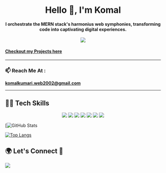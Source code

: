 <div align="center">
<h1 >Hello 👋, I'm Komal </h1>


<h4>I orchestrate the MERN stack's harmonius web symphonies, transforming code into captivating digital experiences.</h4>

[![](https://komarev.com/ghpvc/?username=Kajukomal)](https://github.com/Kajukomal) 

</div>



#### [Checkout my Projects here](https://github.com/Kajukomal?tab=repositories)

----

### 📫 Reach Me At : 
**komalkumari.web2002@gmail.com**

----

## 👩‍💻 Tech Skills

<div align="center">
  
![](https://img.shields.io/badge/React-800080?style=for-the-badge&logo=react&logoColor=white)
![](https://img.shields.io/badge/Node.js-43853D?style=for-the-badge&logo=node.js&logoColor=white)
![](https://img.shields.io/badge/JavaScript-F7DF1E?style=for-the-badge&logo=javascript&logoColor=black)
![](https://img.shields.io/badge/HTML5-E34F26?style=for-the-badge&logo=html5&logoColor=white)
![](https://img.shields.io/badge/CSS3-1572B6?style=for-the-badge&logo=css3&logoColor=white)
![](https://img.shields.io/badge/Bootstrap-563D7C?style=for-the-badge&logo=bootstrap&logoColor=white)
![](https://img.shields.io/badge/Git-F05032?style=for-the-badge&logo=git&logoColor=white)

 </div>


  [![GitHub Stats](https://github-readme-stats.vercel.app/api?username=Kajukomal&show_icons=true&theme=gothamhttps://github.com/Kajukomal/github-readme-stats)

  
  [![Top Langs](https://github-readme-stats.vercel.app/api/top-langs/?username=Kajukomal)](https://github.com/Kajukomal/github-readme-stats)
  
  
  
## 🌍 Let's Connect 🤝

<a href="https://www.linkedin.com/in/komal-kumari-a92ba420a/"><img src="https://img.shields.io/badge/LinkedIn-0077B5?style=for-the-badge&logo=linkedin&logoColor=white"/></a>
